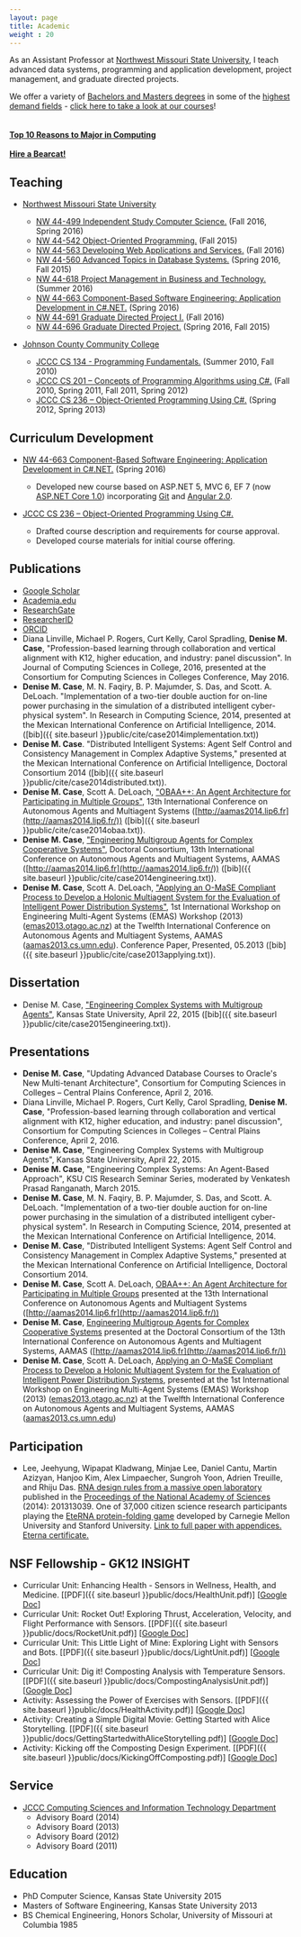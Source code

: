 ```yaml
---
layout: page
title: Academic
weight : 20
---
```


<p class="message">
  As an Assistant Professor at <a href="http://www.nwmissouri.edu/"> Northwest Missouri State University</a>, I teach advanced data systems, programming and application development, project management, and graduate directed projects.
  
  We offer a variety of <a href="http://www.nwmissouri.edu/csis/programs/index.htm">Bachelors and Masters degrees</a> in some of the <a href="http://www.stemedcoalition.org/wp-content/uploads/2010/05/BLS-STEM-Jobs-report-spring-2014.pdf">highest demand fields</a> - <a href="https://ssb.nwmissouri.edu/pls/PRODDAD/nwcrse.P_Showschedule">click here to take a look at our courses</a>!  
    <br><br>
  <a href="http://computingcareers.acm.org/?page_id=4"><b>Top 10 Reasons to Major in Computing</b></a><br><br>
   <a href="http://www.nwmissouri.edu/careerserv/HABinfo.htm"><b>Hire a Bearcat!</b></a><br>
</p>


## Teaching

*   [Northwest Missouri State University](http://www.nwmissouri.edu/)
    *   [NW 44-499 Independent Study Computer Science.](http://www.nwmissouri.edu/csis/msacs/courses.htm) (Fall 2016, Spring 2016)
    *   [NW 44-542 Object-Oriented Programming.](http://www.nwmissouri.edu/csis/msacs/courses.htm) (Fall 2015)
    *   [NW 44-563 Developing Web Applications and Services.](http://www.nwmissouri.edu/csis/msacs/courses.htm) (Fall 2016)
    *   [NW 44-560 Advanced Topics in Database Systems.](http://www.nwmissouri.edu/csis/msacs/courses.htm) (Spring 2016, Fall 2015)
    *   [NW 44-618 Project Management in Business and Technology.](http://www.nwmissouri.edu/csis/msacs/courses.htm) (Summer 2016)
    *   [NW 44-663 Component-Based Software Engineering: Application Development in C#.NET.](http://www.nwmissouri.edu/csis/msacs/courses.htm) (Spring 2016)
    *   [NW 44-691 Graduate Directed Project I.](http://www.nwmissouri.edu/csis/msacs/courses.htm) (Fall 2016)
    *   [NW 44-696 Graduate Directed Project.](http://www.nwmissouri.edu/csis/msacs/courses.htm) (Spring 2016, Fall 2015)
    
*   [Johnson County Community College](http://www.jccc.edu)
    *   [JCCC CS 134 - Programming Fundamentals.](ttp://catalog.jccc.edu/coursedescriptions/cs/) (Summer 2010, Fall 2010)
    *   [JCCC CS 201 – Concepts of Programming Algorithms using C#.](http://catalog.jccc.edu/coursedescriptions/cs/) (Fall 2010, Spring 2011, Fall 2011, Spring 2012)
    *   [JCCC CS 236 – Object-Oriented Programming Using C#.](http://catalog.jccc.edu/coursedescriptions/cs/)  (Spring 2012, Spring 2013)

## Curriculum Development

*   [NW 44-663 Component-Based Software Engineering: Application Development in C#.NET.](http://www.nwmissouri.edu/csis/msacs/courses.htm) (Spring 2016)
    *   Developed new course based on ASP.NET 5, MVC 6, EF 7 (now [ASP.NET Core 1.0](http://www.asp.net/)) incorporating [Git](https://git-scm.com/) and [Angular 2.0](https://angular.io/).

*   [JCCC CS 236 – Object-Oriented Programming Using C#.](http://catalog.jccc.edu/coursedescriptions/cs/) 
    *   Drafted course description and requirements for course approval.
    *   Developed course materials for initial course offering.

## Publications

*   [Google Scholar](https://scholar.google.com/citations?user=CyYceikAAAAJ)
*   [Academia.edu](http://ksu.academia.edu/DeniseCase)
*   [ResearchGate](http://www.researchgate.net/profile/Denise_Case)
*   [ResearcherID](http://www.researcherid.com/rid/I-1466-2015)
*   [ORCID](http://orcid.org/0000-0001-6165-7389)
*   Diana Linville, Michael P. Rogers, Curt Kelly, Carol Spradling, **Denise M. Case**, "Profession-based learning through collaboration and vertical alignment with K12, higher education, and industry: panel discussion". In Journal of Computing Sciences in College, 2016, presented at the Consortium for Computing Sciences in Colleges Conference, May 2016.
*   **Denise M. Case**, M. N. Faqiry, B. P. Majumder, S. Das, and Scott. A. DeLoach. "Implementation of a two-tier double auction for on-line power purchasing in the simulation of a distributed intelligent cyber-physical system". In Research in Computing Science, 2014, presented at the Mexican International Conference on Artificial Intelligence, 2014. ([bib]({{ site.baseurl }}public/cite/case2014implementation.txt))
*   **Denise M. Case**. "Distributed Intelligent Systems: Agent Self Control and Consistency Management in Complex Adaptive Systems," presented at the Mexican International Conference on Artificial Intelligence, Doctoral Consortium 2014 ([bib]({{ site.baseurl }}public/cite/case2014distributed.txt)). 
*   **Denise M. Case**, Scott A. DeLoach, ["OBAA++: An Agent Architecture for Participating in Multiple Groups"](http://aamas2014.lip6.fr/proceedings/aamas/p1367.pdf), 13th International Conference on Autonomous Agents and Multiagent Systems ([http://aamas2014.lip6.fr](http://aamas2014.lip6.fr/)) ([bib]({{ site.baseurl }}public/cite/case2014obaa.txt)). 
*   **Denise M. Case**, ["Engineering Multigroup Agents for Complex Cooperative Systems"](http://aamas2014.lip6.fr/proceedings/aamas/p1707.pdf), Doctoral Consortium, 13th International Conference on Autonomous Agents and Multiagent Systems, AAMAS ([http://aamas2014.lip6.fr](http://aamas2014.lip6.fr/)) ([bib]({{ site.baseurl }}public/cite/case2014engineering.txt)). 
*   **Denise M. Case**, Scott A. DeLoach, ["Applying an O-MaSE Compliant Process to Develop a Holonic Multiagent System for the Evaluation of Intelligent Power Distribution Systems"](http://link.springer.com/chapter/10.1007%2F978-3-642-45343-4_5), 1st International Workshop on Engineering Multi-Agent Systems (EMAS) Workshop (2013) ([emas2013.otago.ac.nz](http://emas2013.otago.ac.nz/)) at the Twelfth International Conference on Autonomous Agents and Multiagent Systems, AAMAS ([aamas2013.cs.umn.edu](http://aamas2013.cs.umn.edu/)). Conference Paper, Presented, 05.2013 ([bib]({{ site.baseurl }}public/cite/case2013applying.txt)). 

## Dissertation

*   Denise M. Case, ["Engineering Complex Systems with Multigroup Agents"](https://krex.k-state.edu/dspace/handle/2097/19045), 
Kansas State University, April 22, 2015 ([bib]({{ site.baseurl }}public/cite/case2015engineering.txt)). 

## Presentations

*   **Denise M. Case**, "Updating Advanced Database Courses to Oracle's New Multi-tenant Architecture", Consortium for Computing Sciences in Colleges – Central Plains Conference, April 2, 2016.
*   Diana Linville, Michael P. Rogers, Curt Kelly, Carol Spradling, **Denise M. Case**, "Profession-based learning through collaboration and vertical alignment with K12, higher education, and industry: panel discussion", Consortium for Computing Sciences in Colleges – Central Plains Conference, April 2, 2016.
*   **Denise M. Case**, "Engineering Complex Systems with Multigroup Agents", Kansas State University, April 22, 2015. 
*   **Denise M. Case**, "Engineering Complex Systems: An Agent-Based Approach", KSU CIS Research Seminar Series, moderated by Venkatesh Prasad Ranganath, March 2015. 
*   **Denise M. Case**, M. N. Faqiry, B. P. Majumder, S. Das, and Scott. A. DeLoach. "Implementation of a two-tier double auction for on-line power purchasing in the simulation of a distributed intelligent cyber-physical system". In Research in Computing Science, 2014, presented at the Mexican International Conference on Artificial Intelligence, 2014.
*   **Denise M. Case**, "Distributed Intelligent Systems: Agent Self Control and Consistency Management in Complex Adaptive Systems," presented at the Mexican International Conference on Artificial Intelligence, Doctoral Consortium 2014.
*   **Denise M. Case**, Scott A. DeLoach, [OBAA++: An Agent Architecture for Participating in Multiple Groups](http://aamas2014.lip6.fr/proceedings/aamas/p1367.pd) presented at the 13th International Conference on Autonomous Agents and Multiagent Systems ([http://aamas2014.lip6.fr](http://aamas2014.lip6.fr/))
*   **Denise M. Case**, [Engineering Multigroup Agents for Complex Cooperative Systems](http://aamas2014.lip6.fr/proceedings/aamas/p1707.pdf) presented at the Doctoral Consortium of the 13th International Conference on Autonomous Agents and Multiagent Systems, AAMAS ([http://aamas2014.lip6.fr](http://aamas2014.lip6.fr/))
*   **Denise M. Case**, Scott A. DeLoach, [Applying an O-MaSE Compliant Process to Develop a Holonic Multiagent System for the Evaluation of Intelligent Power Distribution Systems](http://link.springer.com/chapter/10.1007%2F978-3-642-45343-4_5), presented at the 1st International Workshop on Engineering Multi-Agent Systems (EMAS) Workshop (2013) ([emas2013.otago.ac.nz](http://emas2013.otago.ac.nz/)) at the Twelfth International Conference on Autonomous Agents and Multiagent Systems, AAMAS ([aamas2013.cs.umn.edu](http://aamas2013.cs.umn.edu/))



## Participation

*   Lee, Jeehyung, Wipapat Kladwang, Minjae Lee, Daniel Cantu, Martin Azizyan, Hanjoo Kim, Alex Limpaecher, Sungroh Yoon, Adrien Treuille, and Rhiju Das. [RNA design rules from a massive open laboratory](http://www.pnas.org/content/early/2014/01/23/1313039111.full.pdf+html) published in the [Proceedings of the National Academy of Sciences](http://www.pnas.org/) (2014): 201313039\. One of 37,000 citizen science research participants playing the [EteRNA protein-folding game](http://eternagame.org/web/) developed by Carnegie Mellon University and Stanford University. [Link to full paper with appendices.](http://daslab.stanford.edu/pdf/RNA_design_rules_from_a_massive_open_laboratory.pdf) [Eterna certificate.](http://eterna.cmu.edu/certificate/134483)

## NSF Fellowship - GK12 INSIGHT

*   Curricular Unit: Enhancing Health - Sensors in Wellness, Health, and Medicine. [[PDF]({{ site.baseurl }}public/docs/HealthUnit.pdf)] [[Google Doc](https://docs.google.com/document/d/1TJeEoQRaYQ2xFPDCxJdhJnRbASrcMcUBRCK26EoicSQ/pub)]
*   Curricular Unit: Rocket Out! Exploring Thrust, Acceleration, Velocity, and Flight Performance with Sensors. [[PDF]({{ site.baseurl }}public/docs/RocketUnit.pdf)] [[Google Doc](https://docs.google.com/document/d/1PNwke31zeNBXboUKUKaFo0-wiliwLO9eYyct8lfCdZw/pub)]
*   Curricular Unit: This Little Light of Mine: Exploring Light with Sensors and Bots. [[PDF]({{ site.baseurl }}public/docs/LightUnit.pdf)] [[Google Doc](https://docs.google.com/document/d/1jOeKGLvDXSPptcn6e-PXRppIQCLMFoP1IekbsZh_nCo/pub)]
*   Curricular Unit: Dig it! Composting Analysis with Temperature Sensors. [[PDF]({{ site.baseurl }}public/docs/CompostingAnalysisUnit.pdf)] [[Google Doc](https://docs.google.com/document/d/1gmjvLYA-Zjqt5qA335pMD4XAQQtANon8vGJC9qzTV0Q/pub)]
*   Activity: Assessing the Power of Exercises with Sensors. [[PDF]({{ site.baseurl }}public/docs/HealthActivity.pdf)] [[Google Doc](https://docs.google.com/document/d/1PRZL1qdwVnQDXz0PVbw6qwDkPCBY7UyyGfBAXny3mxo/pub)]
*   Activity: Creating a Simple Digital Movie: Getting Started with Alice Storytelling. [[PDF]({{ site.baseurl }}public/docs/GettingStartedwithAliceStorytelling.pdf)] [[Google Doc](https://docs.google.com/document/d/1D18xQwWTCNaiky7F4EJv2_MbxA-rUWxZ5sl1YMK2JaE/pub)]
*   Activity: Kicking off the Composting Design Experiment. [[PDF]({{ site.baseurl }}public/docs/KickingOffComposting.pdf)] [[Google Doc](https://docs.google.com/document/d/16YXKGG-0uyzPZJCVD9JVTaUioqNyCiURXtKCtBazQDA/pub)]

## Service

*   [JCCC Computing Sciences and Information Technology Department](http://www.jccc.edu/academics/computers/index.html)
    *   Advisory Board (2014)
    *   Advisory Board (2013)
    *   Advisory Board (2012)
    *   Advisory Board (2011)
    
## Education

* PhD Computer Science, Kansas State University 2015
* Masters of Software Engineering, Kansas State University 2013
* BS Chemical Engineering, Honors Scholar, University of Missouri at Columbia 1985

